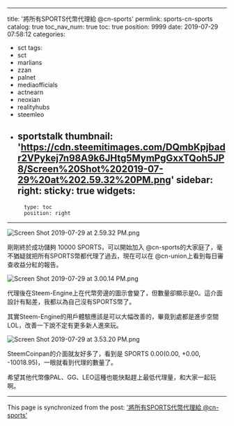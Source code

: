 
---
title: '將所有SPORTS代幣代理給 @cn-sports'
permlink: sports-cn-sports
catalog: true
toc_nav_num: true
toc: true
position: 9999
date: 2019-07-29 07:58:12
categories:
- sct
tags:
- sct
- marlians
- zzan
- palnet
- mediaofficials
- actnearn
- neoxian
- realityhubs
- steemleo
- sportstalk
thumbnail: 'https://cdn.steemitimages.com/DQmbKpjbadr2VPykej7n98A9k6JHtg5MymPgGxxTQoh5JP8/Screen%20Shot%202019-07-29%20at%202.59.32%20PM.png'
sidebar:
    right:
        sticky: true
widgets:
    -
        type: toc
        position: right
---


![Screen Shot 2019-07-29 at 2.59.32 PM.png](https://cdn.steemitimages.com/DQmbKpjbadr2VPykej7n98A9k6JHtg5MymPgGxxTQoh5JP8/Screen%20Shot%202019-07-29%20at%202.59.32%20PM.png)

剛剛終於成功儲夠 10000 SPORTS，可以開始加入 @cn-sports的大家庭了，毫不猶疑就把所有SPORTS幣都代理了過去，現在可以在 @cn-union上看到每日審查收益分紅的報告。

![Screen Shot 2019-07-29 at 3.00.14 PM.png](https://cdn.steemitimages.com/DQmbMatou5YZPQ68XFg4qUFCWRaGVDfXP1i4YbiYy3r7RDQ/Screen%20Shot%202019-07-29%20at%203.00.14%20PM.png)

代理後在Steem-Engine上在代幣旁邊的圖示會變了，但數量卻顯示是0。這介面設計有點差，我都以為自己沒有SPORTS幣了。

其實Steem-Engine的用戶體驗應該是可以大幅改善的，畢竟到處都是進步空間 LOL，改善一下說不定有更多新人進來玩。

![Screen Shot 2019-07-29 at 3.53.20 PM.png](https://cdn.steemitimages.com/DQmY5ciYRbmB9xQYjwtK5HB2LAHsCumyouEePdj9v3hBaKQ/Screen%20Shot%202019-07-29%20at%203.53.20%20PM.png)

SteemCoinpan的介面就友好多了，看到是 SPORTS 0.00(0.00, +0.00, -10018.95)，一眼就看到代理的數量了。

希望其他代幣像PAL、GG、LEO這種也能快點趕上最低代理量，和大家一起玩啊。

- - -

This page is synchronized from the post: ['將所有SPORTS代幣代理給 @cn-sports'](https://steemit.com/@htliao/sports-cn-sports)
